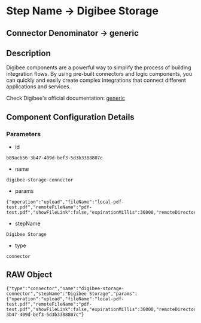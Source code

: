 # Step Name -> Digibee Storage
## Connector Denominator -> generic

## Description

Digibee components are a powerful way to simplify the process of building integration flows. By using pre-built connectors and logic components, you can quickly and easily create complex integrations that connect different applications and services.

Check Digibee's official documentation: [generic](https://docs.digibee.com/documentation "Digibee documentation")

## Component Configuration Details
### Parameters

* id
```
b89acb56-3b47-409d-bef3-5d3b3388807c
```

* name
```
digibee-storage-connector
```

* params
```
{"operation":"upload","fileName":"local-pdf-test.pdf","remoteFileName":"pdf-test.pdf","showFileLink":false,"expirationMillis":36000,"remoteDirectory":"folder"}
```

* stepName
```
Digibee Storage
```

* type
```
connector
```


## RAW Object

```
{"type":"connector","name":"digibee-storage-connector","stepName":"Digibee Storage","params":{"operation":"upload","fileName":"local-pdf-test.pdf","remoteFileName":"pdf-test.pdf","showFileLink":false,"expirationMillis":36000,"remoteDirectory":"folder"},"id":"b89acb56-3b47-409d-bef3-5d3b3388807c"}
```